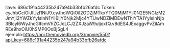 llave: 686c191a44235b247a94b33bfb26afdc
Token: eyJhbGciOiJIUzI1NiJ9.eyJhdWQiOiI2ODZjMTkxYTQ0MjM1YjI0N2E5NGIzM2JmYjI2YWZkYyIsInN1YiI6IjY0Njk2Mjc4YTUwNDZlMDEwNThiYTA1YyIsInNjb3BlcyI6WyJhcGlfcmVhZCJdLCJ2ZXJzaW9uIjoxfQ.v8dES4JExaggvPvZilAmREe9hxOiU0hSMP0OoBjSgL4
ejemplo:https://api.themoviedb.org/3/movie/550?api_key=686c191a44235b247a94b33bfb26afdc
